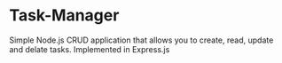 # Task-Manager

Simple Node.js CRUD application that allows you to create, read, update and delate tasks. Implemented in Express.js
